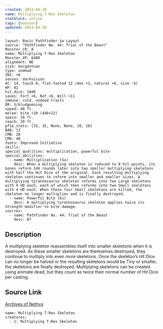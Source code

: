 ```yaml
---
created: 2023-04-28
name: Multiplying T-Rex Skeleton
statblock: inline
tags: [monster]
updated: 2023-04-28
---
```

```statblock
layout: Basic Pathfinder 1e Layout
source: "Pathfinder No. 44: Trial of the Beast"
Monster_CR: 9
name: Multiplying T-Rex Skeleton
Monster_XP: 6400
alignment: NE
size: Gargantuan
type: undead
INI: +6
senses: darkvision
AC: 14, touch 8, flat-footed 12 (dex +2, natural +6, size -4)
HP: 81
hit_dice: 18d8
saves: Fort +6, Ref +8, Will +11
immune: cold, undead traits
DR: 5/bludgeoning
speed: 40 ft.
melee: bite +20 (4d6+22)
space: 20 ft.
reach: 20 ft.
pf1e_stats: [32, 15, None, None, 10, 10]
BAB: 13
CMB: 28
CMD: 40
feats: Improved Initiative
skills: 
special_qualities: multiplication, powerful bite
special_abilities:
  - name: Multiplication (Su)
    desc: When a multiplying skeleton is reduced to 0 hit points, its bones reform 1d4 rounds later into two smaller multiplying skeletons with half the Hit Dice of the original. Each resulting multiplying skeleton continues to reform into smaller and smaller sizes. A multiplying tyrannosaurus skeleton reforms into two Large skeletons with 9 HD each, each of which then reforms into two Small skeletons with 4 HD each. When these four Small skeletons are killed, the skeleton no longer multiplies and is finally destroyed.
  - name: Powerful Bite (Ex)
    desc: A multiplying tyrannosaurus skeleton applies twice its Strength modifier to bite damage.
sources:
  - name: Pathfinder No. 44: Trial of the Beast
    desc: 87
```
## Description
A multiplying skeleton reassembles itself into smaller skeletons when it is destroyed. As these smaller skeletons are themselves destroyed, they continue to multiply into even more skeletons. Once the skeleton’s Hit Dice can no longer be halved or the resulting skeletons would be Tiny or smaller, the skeletons are finally destroyed. Multiplying skeletons can be created using animate dead, but they count as twice their normal number of Hit Dice per casting.
## Source Link
[Archives of Nethys](https://aonprd.com/MonsterDisplay.aspx?ItemName=Multiplying%20T-Rex%20Skeleton)
```encounter-table
name: Multiplying T-Rex Skeleton
creatures:
  - 1: Multiplying T-Rex Skeleton
```
